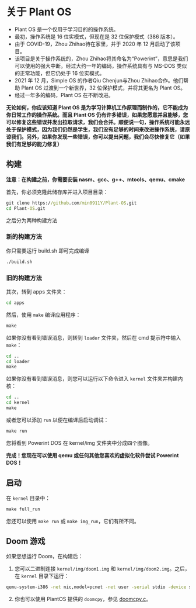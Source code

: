 # 关于 Plant OS

- Plant OS 是一个仅用于学习目的的操作系统。
- 最初，操作系统是 16 位实模式，但现在是 32 位保护模式（386 版本）。
- 由于 COVID-19，Zhou Zhihao待在家里，并于 2020 年 12 月启动了该项目。
- 该项目是关于操作系统的，Zhou Zhihao将其命名为“Powerint”，意思是我们可以使用的强大中断。经过大约一年的编码，操作系统具有与 MS-DOS 类似的正常功能，但它仍处于 16 位实模式。
- 2021 年 12 月，Simple OS 的作者Qiu Chenjun与Zhou Zhihao合作。他们帮助 Plant OS 过渡到一个新世界，32 位保护模式，并将其更名为 Plant OS。
- 经过一年多的编码，Plant OS 在不断改进。

**无论如何，你应该知道 Plant OS 是为学习计算机工作原理而制作的，它不能成为你日常工作的操作系统。而且 Plant OS 仍有许多错误，如果您愿意并且能够，您可以修复这些错误并发出拉取请求，我们会合并。顺便说一句，操作系统可能永远处于保护模式，因为我们仍然是学生，我们没有足够的时间来改进操作系统，请原谅我们。另外，如果你发现一些错误，你可以提出问题，我们会尽快修复它（如果我们有足够的能力修复）**

## 构建

**注意：在构建之前，你需要安装 nasm、gcc、g++、mtools、qemu、cmake**

首先，你必须克隆此储存库并进入项目目录：

```cmd
git clone https://github.com/min0911Y/Plant-OS.git
cd Plant-OS.git
```

之后分为两种构建方法

### 新的构建方法

你只需要运行 build.sh 即可完成编译

```sh
./build.sh
```

### 旧的构建方法

其次，转到 apps 文件夹：

```cmd
cd apps
```

然后，使用 `make` 编译应用程序：

```cmd
make
```

如果你没有看到错误消息，则转到 `loader` 文件夹，然后在 cmd 提示符中输入 `make`：

```cmd
cd ..
cd loader
make
```

如果你没有看到错误消息，则您可以运行以下命令进入 `kernel` 文件夹并构建内核：

```cmd
cd ..
cd kernel
make
```

或者您可以添加 `run` 以便在编译后启动调试：

```cmd
make run
```

您将看到 Powerint DOS 在 kernel/img 文件夹中分成四个图像。

**完成！您现在可以使用 qemu 或任何其他您喜欢的虚拟化软件尝试 Powerint DOS！**

## 启动

在 `kernel` 目录中：

```cmd
make full_run
```

您还可以使用 `make run` 或 `make img_run`，它们有所不同。

## Doom 游戏

如果您想运行 Doom，在构建后：

1. 您可以二进制连接 `kernel/img/doom1.img` 和 `kernel/img/doom2.img`。之后，在 `kernel` 目录下运行：

```cmd
qemu-system-i386 -net nic,model=pcnet -net user -serial stdio -device sb16 -device floppy -fda ./img/Powerint_DOS_386.img -drive id=disk,file=disk.img,if=none -device ahci,id=ahci -device ide-hd,drive=disk,bus=ahci.0 -hdb <YOUR-DOOM-HARD-DISK-FILE-NAME> -boot a -m 512 -enable-kvm
```

2. 你也可以使用 PlantOS 提供的 `doomcpy`，参见 [doomcpy.c](apps/doomcpy/doomcpy.c)。
